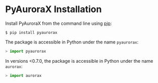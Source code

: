 # PyAuroraX Installation

Install PyAuroraX from the command line using [pip](https://pip.pypa.io/en/latest/):

```console
$ pip install pyaurorax
```

The package is accessible in Python under the name ```pyaurorax```:

```python
> import pyaurorax
```


In versions <0.7.0, the package is accessible in Python under the name ```aurorax```:

```python
> import aurorax
```